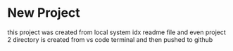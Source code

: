 # New Project 

this project was created from local system
idx readme file and even project 2 directory is created from vs code terminal and then pushed to github